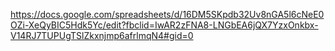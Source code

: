 https://docs.google.com/spreadsheets/d/16DM5SKpdb32Uv8nGA5l6cNeE0OZi-XeQyBIC5Hdk5Yc/edit?fbclid=IwAR2zFNA8-LNGbEA6jQX7YzxOnkbx-V14RJ7TUPUgTSlZkxnjmp6afrlmqN4#gid=0
